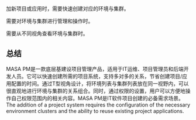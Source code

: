 ﻿加新项目或应用时，需要快速创建对应的环境与集群。

需要对环境与集群进行管理和操作时。

需要从不同视角查看环境与集群时。

## 总结

MASA PM是一款底层基建设项目管理产品，适用于IT运维、项目管理员和后端开发人员。它可以快速创建所需的项目系统，支持多对多的关系，节省创建项目/应用配置的时间。通过T型视角设计，将环境列表与集群列表放在同一视野内，可以很直观地进行环境与集群的关系组合。同时，通过权限的设置，用户可以方便地操作自己权限范围内的相关内容。MASA PM是IT软件项目创建的必备需求场景。The addition of a project system requires the configuration of the necessary environment clusters and the ability to reuse existing project applications.